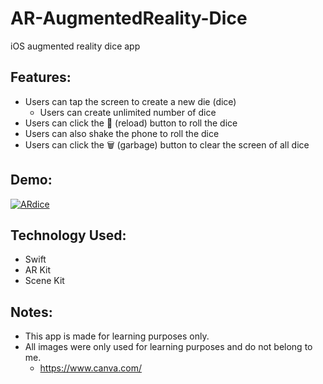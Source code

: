 # AR-AugmentedReality-Dice
iOS augmented reality dice app

## Features:
- Users can tap the screen to create a new die (dice)
  - Users can create unlimited number of dice
- Users can click the 🔄 (reload) button to roll the dice
- Users can also shake the phone to roll the dice
- Users can click the 🗑 (garbage) button to clear the screen of all dice

## Demo:
<a href="https://media.giphy.com/media/h8UHnOMZUtfqtgBix7/giphy.gif"><img src="https://media.giphy.com/media/h8UHnOMZUtfqtgBix7/giphy.gif" title="ARdice"/></a>

## Technology Used:
- Swift
- AR Kit
- Scene Kit

## Notes:
- This app is made for learning purposes only.
- All images were only used for learning purposes and do not belong to me.
  - https://www.canva.com/


